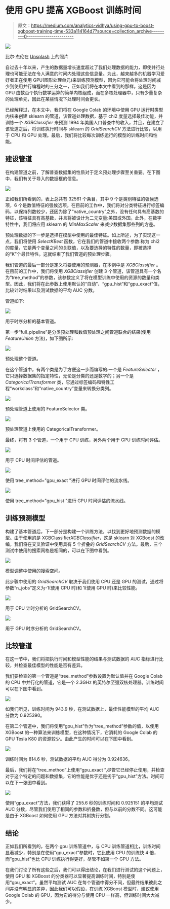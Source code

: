 # 使用 GPU 提高 XGBoost 训练时间

> 原文：<https://medium.com/analytics-vidhya/using-gpu-to-boost-xgboost-training-time-533a114164d7?source=collection_archive---------0----------------------->

![](img/2ef8f4010475c5a2cfc3c601847c5a32.png)

比尔·杰伦在 [Unsplash](https://unsplash.com?utm_source=medium&utm_medium=referral) 上的照片

自过去十年以来，产生的数据量增长速度超过了我们处理数据的能力，即使并行处理也可能无法在令人满意的时间内处理这些信息量。为此，越来越多的机器学习爱好者正在使用 GPU(图形处理单元)来训练预测模型，因为它可能会将处理时间减少到使用并行编程时的三分之一，正如我们将在本文中看到的那样。这是因为 GPU 由数百个执行数学运算的简单内核组成，而在多核处理器中，只有少量复杂的处理单元，因此在某些情况下处理时间会更长。

已经解释过，在本文中，我们将在 Google Colab 的环境中使用 GPU 运行时类型内核来创建 sklearn 的管道，该管道处理数据，基于 chi2 度量选择最佳功能，并训练一个 *XGBClassifier* 来预测 1994 年美国人口普查中的收入，并且，在建立了该管道之后，将训练执行时间与 sklearn 的 *GridSearchCV* 方法进行比较，以用于 CPU 和 GPU 处理。最后，我们将比较每次训练运行的模型的训练时间和性能。

## 建设管道

在构建管道之前，了解普查数据集的性质对于定义预处理步骤至关重要。在下图中，我们有关于导入的数据框的信息。

![](img/4d13cdd5a8450a9f678bbb11b90a7cfb.png)

正如我们所看到的，表上总共有 32561 个条目，其中 9 个是类别特征的强候选项，6 个是数值特征的强候选项。在目前的工作中，我们将对分类特征进行标签编码，以保持列数较少，还因为除了“native_country”之外，没有任何具有高基数的特征，该特征具有高基数，并且将被设计为二元变量:美国或外国。此外，在数字特性中，我们将应用 sklearn 的 *MinMaxScaler* 来减少数据集那些列的方差。

预处理数据的下一步是选择在模型中使用的最佳特征。如上所述，为了实现这一点，我们将使用 *SelectKBest* 函数，它在我们的管道中接收两个参数:称为 chi2 的度量，它是两个变量之间的关联值，以及要选择的特性的数量，即被选择的“K”个最佳特性。这就结束了我们管道的预处理步骤。

我们管道的最后一部分是定义将要使用的预测器，在本例中是 *XGBClassifier* 。在目前的工作中，我们将使用 *XGBClassifier* 创建 3 个管道，该管道具有一个名为“tree_method”的参数，该参数定义了将在模型训练中使用的资源的数量和类型。因此，我们将在此参数上使用默认的“自动”、“gpu_hist”和“gpu_exact”值，比较计时结果以及测试数据的平均 AUC 分数。

管道如下:

![](img/17757c68da6c22466b73459f81f89966.png)

用于时序分析的基本管道。

第一步“full_pipeline”是分类预处理和数值预处理之间管道联合的结果(使用 *FeatureUnion* 方法)，如下图所示:

![](img/d7d1269e9deb7819e74795d38da0fc07.png)

预处理整个管道。

在这个管道中，有两个类是为了方便这一步而编写的:一个是 *FeatureSelector* ，它只选择数据集的指定特性，无论是分类的还是数字的；另一个是 *CategoricalTransformer* 类，它通过标签编码和特性工程“workclass”和“native_country”变量来转换分类列。

![](img/85a6a5d36f27d0e397a33d8cc07bd007.png)

预处理管道上使用的 FeatureSelector 类。

![](img/8fcfaf2475325ebf17d58f31ee77eb0e.png)

预处理管道上使用的 CategoricalTransformer。

最终，将有 3 个管道，一个用于 CPU 训练，另外两个用于 GPU 训练时间评估。

![](img/dc78486dfbb6a60c6fd7b4dd5b4c179d.png)

用于 CPU 时间评估的管道。

![](img/1c166f3627afc1d0b5983e246c069a29.png)

使用 tree_method="gpu_exact "进行 GPU 时间评估的流水线。

![](img/f2790476dbf017c402f4d9b252405647.png)

使用 tree_method="gpu_hist "进行 GPU 时间评估的流水线。

## 训练预测模型

构建了基本管道后，下一部分是构建一个训练方法，以找到更好地预测数据的模型。由于使用的是 XGBClassifier*XGBClassifier*，这是 sklearn 对 XGBoost 的改编，我们将在交叉验证中使用具有 5 个折叠的 *GridSearchCV* 方法。最后，三个测试中使用的搜索网格是相同的，可以在下图中看到。

![](img/63e713a57205c35f92c2214e297e1247.png)

模型调整中使用的搜索空间。

此步骤中使用的 *GridSearchCV* 取决于我们使用 CPU 还是 GPU 的测试，通过将参数“n_jobs”定义为-1(使用 CPU 时)和 1(使用 GPU 时)来比较性能。

![](img/aa8fa524267e08aaa70c1a45f484f679.png)

用于 CPU 计时分析的 GridSearchCV。

![](img/f14070c251400d39755010d88d862c49.png)

用于 GPU 时序分析的 GridSearchCV。

## 比较管道

在这一节中，我们将把执行时间和模型性能的结果与测试数据的 AUC 指标进行比较，并检查最佳模型的性能是否有差异。

我们要检查的第一个管道是“tree_method”参数设置为默认值并在 Google Colab 的 CPU 中并行化的管道，它是一个 2.3GHz 的英特尔至强双核处理器。训练时间可以在下图中看到。

![](img/2173558e6547b2313e09c419f0642bf5.png)

如我们所见，训练时间为 943.9 秒，在测试数据上，最佳性能模型的平均 AUC 分数为 0.925390。

在第二个管道中，我们将使用“gpu_hist”作为“tree_method”参数的值，以使用 XGBoost 的一种算法来训练模型，在这种情况下，它消耗的 Google Colab 的 GPU Tesla K80 的资源较少。由此产生的时间可以在下图中看到。

![](img/187d03fcee145d732063aaa6f308efeb.png)

训练时间为 814.6 秒，测试数据的平均 AUC 得分为 0.924636。

最后，我们将在“tree_method”上使用“gpu_exact ”,尽管它已经停止使用，并检查对于这个特定的问题和数据集，它的性能是优于还是劣于“gpu_hist”方法。时间可以在下一张图中看到。

![](img/2234bbf67fc50e705ab09ad1ecc42447.png)

使用“gpu_exact”方法，我们获得了 255.6 秒的训练时间和 0.925151 的平均测试 AUC 分数，尽管我们使用了相同的参数和折叠数，但与以前的分数不同。这可能是由于 XGBoost 如何使用 GPU 方法对其树执行分割。

## 结论

正如我们所看到的，在两个 gpu 训练管道中，与 CPU 训练管道相比，训练时间显著减少，特别是在使用“gpu_exact”参数时，它比使用 CPU 的训练快 4 倍，而“gpu_hist”也比 CPU 训练执行得更好，尽管不如第一个 GPU 方法。

在我们讨论了所有这些之后，我们可以得出结论，在我们进行测试的这个问题上，使用 GPU 和 XGBoost 的分类器可以显著提高训练时间，特别是使用“gpu_exact”。虽然平均测试 AUC 在每个管道中得分不同，但最终结果彼此之间并没有明显的差异，因此我们可以假设，在训练 XGBoost 模型时，建议使用 Google Colab 的 GPU，因为它的得分与使用 CPU 一样高，但训练时间大大减少。